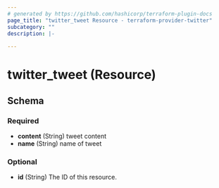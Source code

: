 ```yaml
---
# generated by https://github.com/hashicorp/terraform-plugin-docs
page_title: "twitter_tweet Resource - terraform-provider-twitter"
subcategory: ""
description: |-
  
---
```


# twitter_tweet (Resource)





<!-- schema generated by tfplugindocs -->
## Schema

### Required

- **content** (String) tweet content
- **name** (String) name of tweet

### Optional

- **id** (String) The ID of this resource.


